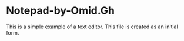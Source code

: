 # Notepad-by-Omid.Gh
This is a simple example of a text editor.
This file is created as an initial form.
